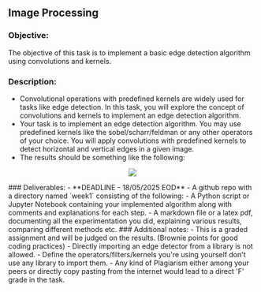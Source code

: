 ## Image Processing
### Objective:
The objective of this task is to implement a basic edge detection algorithm using convolutions and kernels.
### Description:
- Convolutional operations with predefined kernels are widely used for tasks like edge detection. In this task, you will explore the concept of convolutions and kernels to implement an edge detection algorithm.
- Your task is to implement an edge detection algorithm. You may use predefined kernels like the sobel/scharr/feldman or any other operators of your choice. You will apply convolutions with predefined kernels to detect horizontal and vertical edges in a given image.
- The results should be something like the following:

<p align="center">
  <img src="https://github.com/siddhanttt2506/Brain-Spy/blob/master/week1/mario.png" />
</p>
<!-- https://github.com/siddhanttt2506/Brain-Spy/blob/master/week1/mario.png -->
### Deliverables:
- **DEADLINE - 18/05/2025 EOD**
- A github repo with a directory named `week1` consisting of the following:
	- A Python script or Jupyter Notebook containing your implemented algorithm along with comments and explanations for each step.
	- A markdown file or a latex pdf, documenting all the experimentation you did, explaining various results, comparing different methods etc.
### Additional notes:
- This is a graded assignment and will be judged on the results. (Brownie points for good coding practices)
- Directly importing an edge detector from a library is not allowed.
- Define the operators/filters/kernels you're using yourself don't use any library to import them.
- Any kind of Plagiarism either among your peers or directly copy pasting from the internet would lead to a direct 'F' grade in the task.
